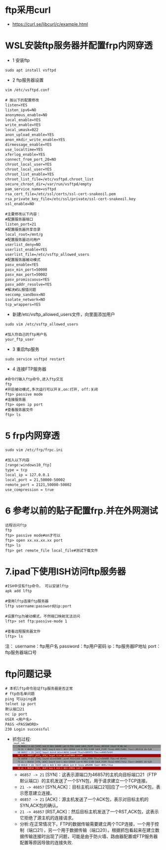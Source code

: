 # ftp采用curl

- https://curl.se/libcurl/c/example.html

# WSL安装ftp服务器并配置frp内网穿透

- 1 安装ftp

```
sudo apt install vsftpd
```

- 2 ftp服务器设置

```
vim /etc/vsftpd.conf

# 按以下的配置修改
listen=YES
listen_ipv6=NO
anonymous_enable=NO
local_enable=YES
write_enable=YES
local_umask=022
anon_upload_enable=YES
anon_mkdir_write_enable=YES
dirmessage_enable=YES
use_localtime=YES
xferlog_enable=YES
connect_from_port_20=NO
chroot_local_user=YES
chroot_local_user=YES
chroot_list_enable=YES
chroot_list_file=/etc/vsftpd.chroot_list
secure_chroot_dir=/var/run/vsftpd/empty
pam_service_name=vsftpd
rsa_cert_file=/etc/ssl/certs/ssl-cert-snakeoil.pem
rsa_private_key_file=/etc/ssl/private/ssl-cert-snakeoil.key
ssl_enable=NO

#主要修改以下内容：
#配置服务器端口
listen_port=21
#配置服务器共享目录
local_root=/mnt/g
#配置服务器访问用户
userlist_deny=NO
userlist_enable=YES
userlist_file=/etc/vsftp_allowed_users
#配置服务器被动模式
pasv_enable=YES
pasv_min_port=50000
pasv_max_port=50002
pasv_promiscuous=YES
pasv_addr_resolve=YES
#解决WSL报错问题
seccomp_sandbox=NO
isolate_network=NO
tcp_wrappers=YES
```

- 新建/etc/vsftp\_allowed\_users文件，向里面添加用户

```
sudo vim /etc/vsftp_allowed_users

#加入你自己的ftp用户名
your_ftp_user
```

- 3 重启ftp服务

```
sudo service vsftpd restart
```

- 4 连接FTP服务器

```
#命令行输入ftp命令,进入ftp交互
ftp
#开启被动模式,多次运行可以开关,on:打开, off:关闭
ftp> passive mode
#连接服务器
ftp> open ip port
#查看服务器文件
ftp> ls
```

# 5 frp内网穿透

```
sudo vim /etc/frp/frpc.ini

#加入以下内容
[range:windows10_ftp]
type = tcp
local_ip = 127.0.0.1
local_port = 21,50000-50002
remote_port = 2121,50000-50002
use_compression = true
```

# 6 参考以前的贴子配置frp.并在外网测试

```
远程访问ftp
ftp
ftp> passive mode#on才可以
ftp> open xx.xx.xx.xx port
ftp> ls
ftp> get remote_file local_file#测试下载文件
```

# 7.ipad下使用ISH访问ftp服务器

```
#ISH中没有ftp命令， 可以安装lftp
apk add lftp

#使用lftp连接ftp服务器
lftp username:password@ip:port

#设置ftp为被动模式，不然端口映射无法访问
lftp> set ftp:passive-mode 1

#查看远程服务器文件
lftp> ls
```

注： username：ftp用户名 password：ftp用户密码 ip：ftp服务器IP地址 port：ftp服务器端口号

# ftp问题记录

```
# 本机lftp命令验证ftp服务器是否正常
# ftp白名单问题
ping 可以ping通
telnet ip port
默认端口21
nc ip port
USER <用户名>
PASS <PASSWORD>
230 Login successful
```

- 抓包过程: ![抓包](./images/ftp抓包.png)
  - `46857 -> 21` [SYN]：这表示源端口为46857的主机向目标端口21（FTP默认端口）的主机发送了一个SYN包，用于请求建立一个TCP连接。
  - `21 -> 46857` [SYN,ACK]：目标主机以端口21回应了一个SYN,ACK包，表示愿意建立连接。
  - `46857 -> 21` [ACK]：源主机发送了一个ACK包，表示对目标主机的SYN,ACK包的确认。
  - `21 -> 46857` [RST,ACK]：然后目标主机发送了一个RST,ACK包，这表示它拒绝了源主机的连接请求。
  - 分析:在正常情况下，FTP的数据传输需要建立两个TCP连接，一个用于控制（端口21），另一个用于数据传输（端口20）。根据抓包看起来在建立数据传输连接时出现了问题，可能是由于防火墙、路由器配置或FTP服务器配置等原因导致的连接失败.

